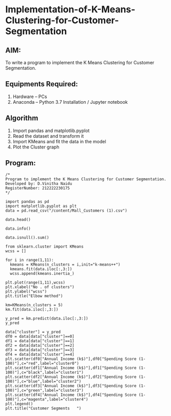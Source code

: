 # Implementation-of-K-Means-Clustering-for-Customer-Segmentation

## AIM:
To write a program to implement the K Means Clustering for Customer Segmentation.

## Equipments Required:
1. Hardware – PCs
2. Anaconda – Python 3.7 Installation / Jupyter notebook

## Algorithm
1. Import pandas and matplotlib.pyplot
2. Read the dataset and transform it
3. Import KMeans and fit the data in the model
4. Plot the Cluster graph

## Program:
```
/*
Program to implement the K Means Clustering for Customer Segmentation.
Developed by: D.Vinitha Naidu
RegisterNumber: 212222230175
*/

import pandas as pd
import matplotlib.pyplot as plt
data = pd.read_csv("/content/Mall_Customers (1).csv")

data.head()

data.info()

data.isnull().sum()

from sklearn.cluster import KMeans
wcss = []

for i in range(1,11):
  kmeans = KMeans(n_clusters = i,init="k-means++")
  kmeans.fit(data.iloc[:,3:])
  wcss.append(kmeans.inertia_)

plt.plot(range(1,11),wcss)
plt.xlabel("No . of clusters")
plt.ylabel("wcss")
plt.title("Elbow method")

km=KMeans(n_clusters = 5)
km.fit(data.iloc[:,3:])

y_pred = km.predict(data.iloc[:,3:])
y_pred

data["cluster"] = y_pred
df0 = data[data["cluster"]==0]
df1 = data[data["cluster"]==1]
df2 = data[data["cluster"]==2]
df3 = data[data["cluster"]==3]
df4 = data[data["cluster"]==4]
plt.scatter(df0["Annual Income (k$)"],df0["Spending Score (1-100)"],c="red",label="cluster0")
plt.scatter(df1["Annual Income (k$)"],df1["Spending Score (1-100)"],c="black",label="cluster1")
plt.scatter(df2["Annual Income (k$)"],df2["Spending Score (1-100)"],c="blue",label="cluster2")
plt.scatter(df3["Annual Income (k$)"],df3["Spending Score (1-100)"],c="green",label="cluster3")
plt.scatter(df4["Annual Income (k$)"],df4["Spending Score (1-100)"],c="magenta",label="cluster4")
plt.legend()
plt.title("Customer Segments   ")
```

